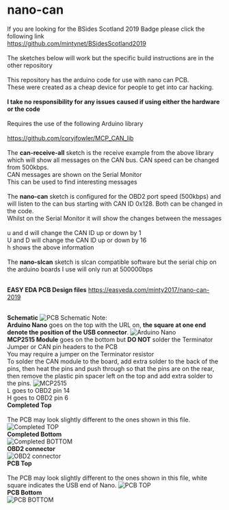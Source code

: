 # nano-can
If you are looking for the BSides Scotland 2019 Badge please click the following link
<br>https://github.com/mintynet/BSidesScotland2019
<br>
<br>The sketches below will work but the specific build instructions are in the other repository
<br>
<br>This repository has the arduino code for use with nano can PCB.
<br>These were created as a cheap device for people to get into car hacking.
<br><br><b>I take no responsibility for any issues caused if using either the hardware or the code</b>
<br><br>Requires the use of the following Arduino library
<br><br>https://github.com/coryjfowler/MCP_CAN_lib
<br><br>The <b>can-receive-all</b> sketch is the receive example from the above library which will show all messages on the CAN bus. CAN speed can be changed from 500kbps.
<br>CAN messages are shown on the Serial Monitor
<br>This can be used to find interesting messages
<br><br>The <b>nano-can</b> sketch is configured for the OBD2 port speed (500kbps) and will listen to the can bus starting with CAN ID 0x128. Both can be changed in the code.
<br>Whilst on the Serial Monitor it will show the changes between the messages
<br><br>u and d will change the CAN ID up or down by 1
<br>U and D will change the CAN ID up or down by 16
<br>h shows the above information
<br><br>The <b>nano-slcan</b> sketch is slcan compatible software but the serial chip on the arduino boards I use will only run at 500000bps

<br><b>EASY EDA PCB Design files</b>
https://easyeda.com/minty2017/nano-can-2019

<br><b>Schematic</b>
![PCB Schematic](Schematic_nano-can-pcb.png)
Note:
<br><b>Arduino Nano</b> goes on the top with the URL on, <b>the square at one end denote the position of the USB connector</b>.
![Arduino Nano](arduino-nano.jpg)
<br><b>MCP2515 Module</b> goes on the bottom but <b>DO NOT</b> solder the Terminator Jumper or CAN pin headers to the PCB
<br>You may require a jumper on the Terminator resistor
<br>To solder the CAN module to the board, add extra solder to the back of the pins, then heat the pins and push through so that the pins are on the rear, then remove the plastic pin spacer left on the top and add extra solder to the pins. 
![MCP2515](mcp2515.JPG)
<br>L goes to OBD2 pin 14
<br>H goes to OBD2 pin 6
<br><b>Completed Top</b><br>
<br>The PCB may look slightly different to the ones shown in this file.
![Completed TOP](top-complete.jpg)
<br><b>Completed Bottom</b><br>
![Completed BOTTOM](bottom-complete.jpg)
<br><b>OBD2 connector</b><br>
![OBD2 connector](obd2-connector.jpg)
<br><b>PCB Top</b><br>
<br>The PCB may look slightly different to the ones shown in this file, white square indicates the USB end of Nano.
![PCB TOP](top-gerber.JPG)
<br><b>PCB Bottom</b><br>
![PCB BOTTOM](bottom-gerber.JPG)
